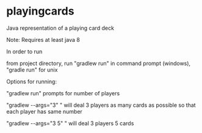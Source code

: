 # playingcards
Java representation of a playing card deck

Note: Requires at least java 8 

In order to run

from project directory, run "gradlew run" in command prompt (windows), "gradle run" for unix

Options for running:

"gradlew run" prompts for number of players

"gradlew --args="3" " will deal 3 players as many cards as possible so that each player has same number

"gradlew --args="3 5" " will deal 3 players 5 cards
